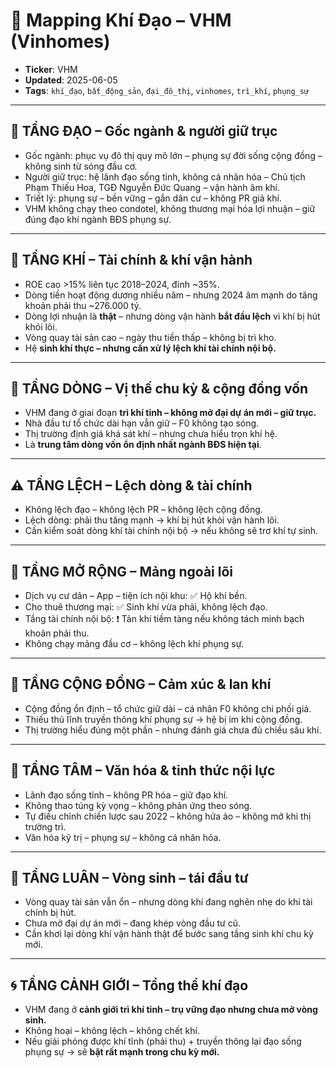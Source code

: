 # 📍 Mapping Khí Đạo – VHM (Vinhomes)

- **Ticker**: VHM  
- **Updated**: 2025-06-05  
- **Tags**: `khí_đạo`, `bất_động_sản`, `đại_đô_thị`, `vinhomes`, `trì_khí`, `phụng_sự`

---

## 🌱 TẦNG ĐẠO – Gốc ngành & người giữ trục
- Gốc ngành: phục vụ đô thị quy mô lớn – phụng sự đời sống cộng đồng – không sinh từ sóng đầu cơ.
- Người giữ trục: hệ lãnh đạo sống tỉnh, không cá nhân hóa – Chủ tịch Phạm Thiếu Hoa, TGĐ Nguyễn Đức Quang – vận hành âm khí.
- Triết lý: phụng sự – bền vững – gắn dân cư – không PR giả khí.
- VHM không chạy theo condotel, không thương mại hóa lợi nhuận – giữ đúng đạo khí ngành BĐS phụng sự.

---

## 💨 TẦNG KHÍ – Tài chính & khí vận hành
- ROE cao >15% liên tục 2018–2024, đỉnh ~35%.
- Dòng tiền hoạt động dương nhiều năm – nhưng 2024 âm mạnh do tăng khoản phải thu ~276.000 tỷ.
- Dòng lợi nhuận là **thật** – nhưng dòng vận hành **bắt đầu lệch** vì khí bị hút khỏi lõi.
- Vòng quay tài sản cao – ngày thu tiền thấp – không bị trì kho.
- Hệ **sinh khí thực – nhưng cần xử lý lệch khí tài chính nội bộ.**

---

## 🌊 TẦNG DÒNG – Vị thế chu kỳ & cộng đồng vốn
- VHM đang ở giai đoạn **trì khí tỉnh – không mở đại dự án mới – giữ trục.**
- Nhà đầu tư tổ chức dài hạn vẫn giữ – F0 không tạo sóng.
- Thị trường định giá khá sát khí – nhưng chưa hiểu trọn khí hệ.
- Là **trung tâm dòng vốn ổn định nhất ngành BĐS hiện tại**.

---

## ⚠️ TẦNG LỆCH – Lệch dòng & tài chính
- Không lệch đạo – không lệch PR – không lệch cộng đồng.
- Lệch dòng: phải thu tăng mạnh → khí bị hút khỏi vận hành lõi.
- Cần kiểm soát dòng khí tài chính nội bộ → nếu không sẽ trơ khí tự sinh.

---

## 🎯 TẦNG MỞ RỘNG – Mảng ngoài lõi
- Dịch vụ cư dân – App – tiện ích nội khu: ✅ Hộ khí bền.
- Cho thuê thương mại: ✅ Sinh khí vừa phải, không lệch đạo.
- Tầng tài chính nội bộ: ❗ Tản khí tiềm tàng nếu không tách minh bạch khoản phải thu.
- Không chạy mảng đầu cơ – không lệch khí phụng sự.

---

## 👥 TẦNG CỘNG ĐỒNG – Cảm xúc & lan khí
- Cộng đồng ổn định – tổ chức giữ dài – cá nhân F0 không chi phối giá.
- Thiếu thủ lĩnh truyền thông khí phụng sự → hệ bị im khí cộng đồng.
- Thị trường hiểu đúng một phần – nhưng đánh giá chưa đủ chiều sâu khí.

---

## 🧠 TẦNG TÂM – Văn hóa & tỉnh thức nội lực
- Lãnh đạo sống tỉnh – không PR hóa – giữ đạo khí.
- Không thao túng kỳ vọng – không phản ứng theo sóng.
- Tự điều chỉnh chiến lược sau 2022 – không hứa ảo – không mở khi thị trường trì.
- Văn hóa kỹ trị – phụng sự – không cá nhân hóa.

---

## 🔁 TẦNG LUÂN – Vòng sinh – tái đầu tư
- Vòng quay tài sản vẫn ổn – nhưng dòng khí đang nghẽn nhẹ do khí tài chính bị hút.
- Chưa mở đại dự án mới – đang khép vòng đầu tư cũ.
- Cần khơi lại dòng khí vận hành thật để bước sang tầng sinh khí chu kỳ mới.

---

## 🌀 TẦNG CẢNH GIỚI – Tổng thể khí đạo
- VHM đang ở **cảnh giới trì khí tỉnh – trụ vững đạo nhưng chưa mở vòng sinh.**
- Không hoại – không lệch – không chết khí.
- Nếu giải phóng được khí tĩnh (phải thu) + truyền thông lại đạo sống phụng sự → sẽ **bật rất mạnh trong chu kỳ mới.**

